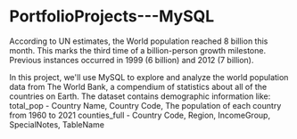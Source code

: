 # PortfolioProjects---MySQL

According to UN estimates, the World population reached 8 billion this month. This marks the third time of a billion-person growth milestone. Previous instances occurred in 1999 (6 billion) and 2012 (7 billion). 

In this project, we'll use MySQL to explore and analyze the world population data from The World Bank, a compendium of statistics about all of the countries on Earth. The dataset contains demographic information like: 
total_pop - Country Name, Country Code, The population of each country from 1960 to 2021 
counties_full - Country Code, Region, IncomeGroup, SpecialNotes, TableName
